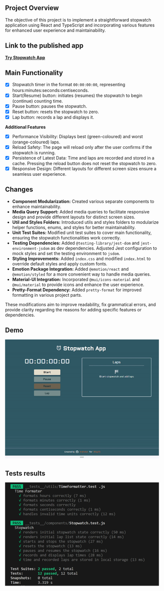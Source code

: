 

## Project Overview

The objective of this project is to implement a straightforward stopwatch application using React and TypeScript and incorporating various features for enhanced user experience and maintainability.  

## Link to the published app 

**[Try Stopwatch App](https://androkzn.github.io/stopwatch_app/)**

## Main Functionality

- [x] Stopwatch timer in the format ```00:00:00:00```, representing hours:minutes:seconds:centiseconds.
- [x] Start(Resume) button: initiates (resumes) the stopwatch to begin (continue) counting time.
- [x] Pause button: pauses the stopwatch.
- [x] Reset button: resets the stopwatch to zero.
- [x] Lap button: records a lap and displays it.

**Additional Features**
- [x] Performance Visibility: Displays best (green-coloured) and worst (orange-coloured) laps.
- [x] Reload Safety: The page will reload only after the user confirms if the stopwatch is running.
- [x] Persistence of Latest Data: Time and laps are recorded and stored in a cache. Pressing the reload button does not reset the stopwatch to zero.
- [x] Responsive Design: Different layouts for different screen sizes ensure a seamless user experience.

## Changes

- **Component Modularization:** Created various separate components to enhance maintainability.
- **Media Query Support:** Added media queries to facilitate responsive design and provide different layouts for distinct screen sizes.
- **Util and Styles Folders:** Introduced utils and styles folders to modularize helper functions, enums, and styles for better maintainability.
- **Unit Test Suites:** Modified unit test suites to cover main functionality, ensuring the stopwatch functionalities work correctly.
- **Testing Dependencies:** Added ```@testing-library/jest-dom``` and ```jest-environment-jsdom``` as dev dependencies. Adjusted Jest configuration to mock styles and set the testing environment to ```jsdom```.
- **Styling Improvements:** Added ```index.css``` and modified ```index.html``` to override default styles and apply custom fonts.
- **Emotion Package Integration:** Added ```@emotion/react``` and ```@emotion/styled``` for a more convenient way to handle media queries.
- **Material-UI Integration:** Incorporated ```@mui/icons-material``` and ```@mui/material``` to provide icons and enhance the user experience.
- **Pretty-Format Dependency:** Added ```pretty-format``` for improved formatting in various project parts.

These modifications aim to improve readability, fix grammatical errors, and provide clarity regarding the reasons for adding specific features or dependencies.

## Demo
![GIF Demo](././gif_demo_responsive.gif?raw=true)

## Tests results 
![Tests](./test_results.png)
